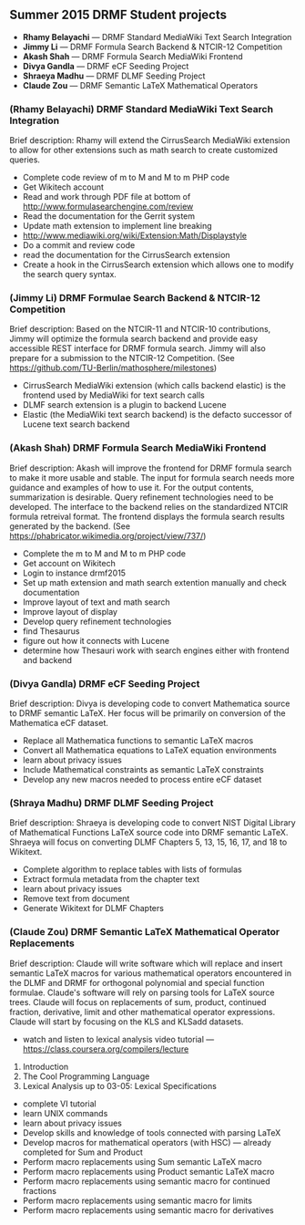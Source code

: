 ## Summer 2015 DRMF Student projects

* **Rhamy Belayachi** — DRMF Standard MediaWiki Text Search Integration
* **Jimmy Li** — DRMF Formula Search Backend & NTCIR-12 Competition
* **Akash Shah** — DRMF Formula Search MediaWiki Frontend 
* **Divya Gandla** — DRMF eCF Seeding Project
* **Shraeya Madhu** — DRMF DLMF Seeding Project
* **Claude Zou** — DRMF Semantic LaTeX Mathematical Operators 

### (Rhamy Belayachi) DRMF Standard MediaWiki Text Search Integration

Brief description: Rhamy will extend the CirrusSearch MediaWiki extension to allow
for other extensions such as math search to create customized queries. 

* Complete code review of m to M and M to m PHP code
* Get Wikitech account
 * Read and work through PDF file at bottom of http://www.formulasearchengine.com/review
* Read the documentation for the Gerrit system
* Update math extension to implement line breaking 
 * http://www.mediawiki.org/wiki/Extension:Math/Displaystyle
* Do a commit and review code
* read the documentation for the CirrusSearch extension
* Create a hook in the CirrusSearch extension which allows one to modify the search query syntax.

### (Jimmy Li) DRMF Formulae Search Backend & NTCIR-12 Competition

Brief description: Based on the NTCIR-11 and NTCIR-10 contributions, Jimmy will 
optimize the formula search backend and provide easy accessible REST interface for 
DRMF formula search.  Jimmy will also prepare for a submission to the NTCIR-12
Competition.
(See https://github.com/TU-Berlin/mathosphere/milestones)

* CirrusSearch MediaWiki extension (which calls backend elastic) is the frontend used by MediaWiki for text search calls 
* DLMF search extension is a plugin to backend Lucene 
* Elastic (the MediaWiki text search backend) is the defacto successor of Lucene text search backend

### (Akash Shah) DRMF Formula Search MediaWiki Frontend

Brief description: Akash will improve the frontend for DRMF formula search to make
it more usable and stable. The input for formula search needs more guidance and 
examples of how to use it.  For the output contents, summarization is desirable.
Query refinement technologies need to be developed. The interface to the backend
relies on the standardized NTCIR formula retreival format.  The frontend displays
the formula search results generated by the backend.
(See https://phabricator.wikimedia.org/project/view/737/)

* Complete the m to M and M to m PHP code
* Get account on Wikitech
* Login to instance drmf2015
* Set up math extension and math search extention manually and check documentation
* Improve layout of text and math search
* Improve layout of display
* Develop query refinement technologies
* find Thesaurus
* figure out how it connects with Lucene
* determine how Thesauri work with search engines either with frontend and backend

### (Divya Gandla) DRMF eCF Seeding Project

Brief description:  Divya is developing code to convert Mathematica source to 
DRMF semantic LaTeX.  Her focus will be primarily on conversion of the Mathematica 
eCF dataset.

* Replace all Mathematica functions to semantic LaTeX macros
* Convert all Mathematica equations to LaTeX equation environments
* learn about privacy issues
* Include Mathematical constraints as semantic LaTeX constraints
* Develop any new macros needed to process entire eCF dataset

### (Shraya Madhu) DRMF DLMF Seeding Project

Brief description: Shraeya is developing code to convert NIST Digital Library of 
Mathematical Functions LaTeX source code into DRMF semantic LaTeX.  Shraeya 
will focus on converting DLMF Chapters 5, 13, 15, 16, 17, and 18 to Wikitext.

* Complete algorithm to replace tables with lists of formulas
* Extract formula metadata from the chapter text
* learn about privacy issues
* Remove text from document
* Generate Wikitext for DLMF Chapters

### (Claude Zou) DRMF Semantic LaTeX Mathematical Operator Replacements

Brief description: Claude will write software which will replace and 
insert semantic LaTeX macros for various mathematical operators 
encountered in the DLMF and DRMF for orthogonal polynomial and special 
function formulae. Claude's software will rely on parsing tools for 
LaTeX source trees.  Claude will focus on replacements of sum, product, 
continued fraction, derivative, limit and other mathematical operator expressions.
Claude will start by focusing on the KLS and KLSadd datasets.

* watch and listen to lexical analysis video tutorial — https://class.coursera.org/compilers/lecture
 1. Introduction
 2. The Cool Programming Language
 3. Lexical Analysis up to 03-05: Lexical Specifications
* complete VI tutorial
* learn UNIX commands 
* learn about privacy issues
* Develop skills and knowledge of tools connected with parsing LaTeX
* Develop macros for mathematical operators (with HSC) — already completed for Sum and Product
* Perform macro replacements using Sum semantic LaTeX macro
* Perform macro replacements using Product semantic LaTeX macro 
* Perform macro replacements using semantic macro for continued fractions 
* Perform macro replacements using semantic macro for limits
* Perform macro replacements using semantic macro for derivatives

